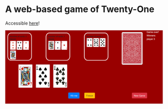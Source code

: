 # A web-based game of Twenty-One

Accessible [here](https://naomi-rc.github.io/twenty-one/)!

![Twenty-One](./images/demo_image.png)


